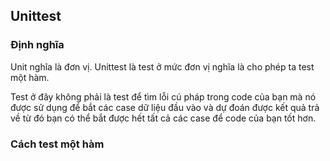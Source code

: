## Unittest

### Định nghĩa

Unit nghĩa là đơn vị. Unittest là test ở mức đơn vị nghĩa là cho phép ta test một hàm.

Test ở đây không phải là test để tìm lỗi cú pháp trong code của bạn mà nó được sử dụng để bắt các case dữ liệu đầu vào và dự đoán được kết quả trả về từ đó bạn có thể bắt được hết tất cả các case để code của bạn tốt hơn.

### Cách test một hàm

